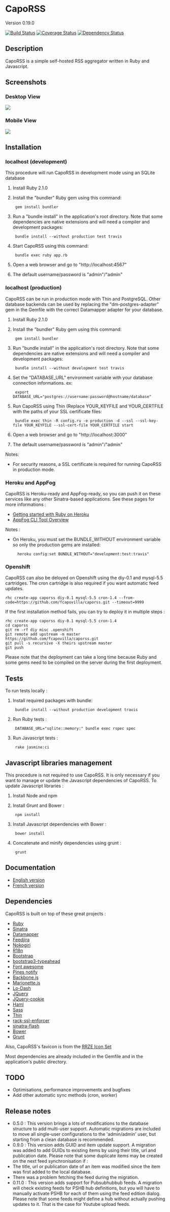 # CapoRSS 

Version 0.19.0

[![Build Status](https://travis-ci.org/fcapovilla/caporss.png?branch=master)](https://travis-ci.org/fcapovilla/caporss)
[![Coverage Status](https://coveralls.io/repos/fcapovilla/caporss/badge.png?branch=master)](https://coveralls.io/r/fcapovilla/caporss?branch=master)
[![Dependency Status](https://gemnasium.com/fcapovilla/caporss.png)](https://gemnasium.com/fcapovilla/caporss)

## Description

CapoRSS is a simple self-hosted RSS aggregator written in Ruby and Javascript.

## Screenshots

### Desktop View
![](doc/screenshots/screenshot.png)

### Mobile View
![](doc/screenshots/mobile.png)

## Installation

### localhost (development)

This procedure will run CapoRSS in development mode using an SQLite database

1. Install Ruby 2.1.0
2. Install the "bundler" Ruby gem using this command:

		gem install bundler

3. Run a "bundle install" in the application's root directory. Note that some dependencies are native extensions and will need a compiler and development packages:

		bundle install --without production test travis

4. Start CapoRSS using this command:

		bundle exec ruby app.rb

5. Open a web browser and go to "http://localhost:4567"
6. The default username/password is "admin"/"admin"

### localhost (production)

CapoRSS can be run in production mode with Thin and PostgreSQL. Other database backends can be used by replacing the "dm-postgres-adapter" gem in the Gemfile with the correct Datamapper adapter for your database.

1. Install Ruby 2.1.0
2. Install the "bundler" Ruby gem using this command:

		gem install bundler

3. Run "bundle install" in the application's root directory. Note that some dependencies are native extensions and will need a compiler and development packages:

		bundle install --without development test travis

4. Set the "DATABASE\_URL" environment variable with your database connection informations. ex:

		export DATABASE_URL="postgres://username:password@hostname/database"

5. Run CapoRSS using Thin (Replace YOUR_KEYFILE and YOUR_CERTFILE with the paths of your SSL certificate files:

		bundle exec thin -R config.ru -e production -d --ssl --ssl-key-file YOUR_KEYFILE --ssl-cert-file YOUR_CERTFILE start

6. Open a web browser and go to "http://localhost:3000"
7. The default username/password is "admin"/"admin"

Notes:
* For security reasons, a SSL certificate is required for running CapoRSS in production mode.

### Heroku and AppFog

CapoRSS is Heroku-ready and AppFog-ready, so you can push it on these services like any other Sinatra-based applications.
See these pages for more informations :
* [Getting started with Ruby on Heroku](https://devcenter.heroku.com/articles/ruby)
* [AppFog CLI Tool Overview](https://docs.appfog.com/getting-started/af-cli)

Notes :
* On Heroku, you must set the BUNDLE\_WITHOUT environment variable so only the production gems are installed:

		heroku config:set BUNDLE_WITHOUT="development:test:travis"

### Openshift

CapoRSS can also be deloyed on Openshift using the diy-0.1 and mysql-5.5 cartridges. The cron cartridge is also required if you want automatic feed updates.

	rhc create-app caporss diy-0.1 mysql-5.5 cron-1.4 --from-code=https://github.com/fcapovilla/caporss.git --timeout=9999

If the first installation method fails, you can try to deploy it in multiple steps :

	rhc create-app caporss diy-0.1 mysql-5.5 cron-1.4
	cd caporss
	git rm -rf diy misc .openshift
	git remote add upstream -m master https://github.com/fcapovilla/caporss.git
	git pull -s recursive -X theirs upstream master
	git push

Please note that the deployment can take a long time because Ruby and some gems need to be compiled on the server during the first deployment.

## Tests

To run tests locally :

1. Install required packages with bundle:

		bundle install --without production development travis

2. Run Ruby tests :

		DATABASE_URL="sqlite::memory:" bundle exec rspec spec

3. Run Javascript tests :

		rake jasmine:ci

## Javascript libraries management

This procedure is not required to use CapoRSS. It is only necessary if you want to manage or update the Javascript dependencies of CapoRSS.
To update Javascript libraries :

1. Install Node and npm

2. Install Grunt and Bower :

		npm install

3. Install Javascript dependencies with Bower :

		bower install

4. Concatenate and minify dependencies using grunt :

		grunt

## Documentation

* [English version](doc/en.textile)
* [French version](doc/fr.textile)

## Dependencies

CapoRSS is built on top of these great projects :

* [Ruby](http://www.ruby-lang.org/)
* [Sinatra](http://www.sinatrarb.com/)
* [Datamapper](http://datamapper.org/)
* [Feedjira](http://feedjira.com/)
* [Nokogiri](http://nokogiri.org/)
* [R18n](https://github.com/ai/r18n)
* [Bootstrap](http://twitter.github.com/bootstrap/)
* [bootstrap3-typeahead](https://github.com/bassjobsen/Bootstrap-3-Typeahead)
* [Font awesome](http://fortawesome.github.com/Font-Awesome/)
* [Pines notify](http://pinesframework.org/pnotify/)
* [Backbone.js](http://backbonejs.org/)
* [Marionette.js](http://marionettejs.com/)
* [Lo-Dash](http://lodash.com/)
* [JQuery](http://jquery.com/)
* [JQuery-cookie](https://github.com/carhartl/jquery-cookie)
* [Haml](http://haml.info/)
* [Sass](http://sass-lang.com/)
* [Thin](http://code.macournoyer.com/thin/)
* [rack-ssl-enforcer](https://github.com/tobmatth/rack-ssl-enforcer)
* [sinatra-flash](https://github.com/SFEley/sinatra-flash)
* [Bower](http://bower.io/)
* [Grunt](http://gruntjs.com/)

Also, CapoRSS's favicon is from the [RRZE Icon Set](http://rrze-icon-set.berlios.de/)

Most dependencies are already included in the Gemfile and in the application's public directory.

## TODO

* Optimisations, performance improvements and bugfixes
* Add other automatic sync methods (cron, worker)

## Release notes
* 0.5.0 : This version brings a lots of modifications to the database structure to add multi-user support. Automatic migrations are included to move all single-user configurations to the 'admin/admin' user, but starting from a clean database is recommended.
* 0.9.0 : This version adds GUID and item update support. A migration was added to add GUIDs to existing items by using their title, url and publication date. Please note that some duplicate items may be created on the next feed synchronisation if :
 * The title, url or publication date of an item was modified since the item was first added to the local database.
 * There was a problem fetching the feed during the migration.
* 0.11.0 : This version adds support for Pubsubhubbub feeds. A migration will check existing feeds for PSHB hub definitions, but you will have to manually activate PSHB for each of them using the feed edition dialog. Please note that some feeds might define a hub without actually pushing updates to it. That is the case for Youtube upload feeds.
